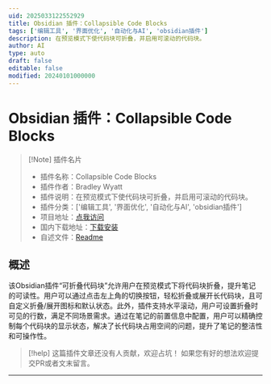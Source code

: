 ```yaml
---
uid: 2025033122552929
title: Obsidian 插件：Collapsible Code Blocks
tags: ['编辑工具', '界面优化', '自动化与AI', 'obsidian插件']
description: 在预览模式下使代码块可折叠，并启用可滚动的代码块。
author: AI
type: auto
draft: false
editable: false
modified: 20240101000000
---
```


# Obsidian 插件：Collapsible Code Blocks

> [!Note] 插件名片
> - 插件名称：Collapsible Code Blocks
> - 插件作者：Bradley Wyatt
> - 插件说明：在预览模式下使代码块可折叠，并启用可滚动的代码块。
> - 插件分类：['编辑工具', '界面优化', '自动化与AI', 'obsidian插件']
> - 项目地址：[点我访问](https://github.com/bwya77/collapsible-code-blocks)
> - 国内下载地址：[下载安装](https://pkmer.cn/products/plugin/pluginMarket/?collapsible-code-blocks)
> - 自述文件：[Readme](https://ghproxy.net/https://raw.githubusercontent.com/bwya77/collapsible-code-blocks/main/README.md)



## 概述

该Obsidian插件“可折叠代码块”允许用户在预览模式下将代码块折叠，提升笔记的可读性。用户可以通过点击左上角的切换按钮，轻松折叠或展开长代码块，且可自定义折叠/展开图标和默认状态。此外，插件支持水平滚动，用户可设置折叠时可见的行数，满足不同场景需求。通过在笔记的前置信息中配置，用户可以精确控制每个代码块的显示状态，解决了长代码块占用空间的问题，提升了笔记的整洁性和可操作性。


> [!help] 
> 这篇插件文章还没有人贡献，欢迎占坑！
> 如果您有好的想法欢迎提交PR或者文末留言。
> 

---



